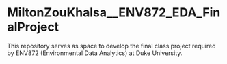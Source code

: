# MiltonZouKhalsa__ENV872_EDA_FinalProject
This repository serves as space to develop the final class project required by ENV872 (Environmental Data Analytics) at Duke University.
